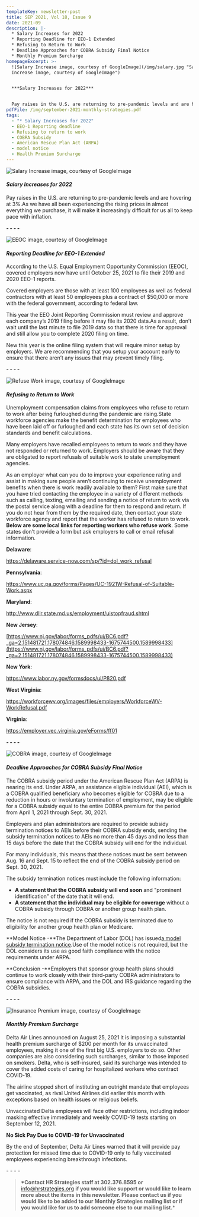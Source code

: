 ```yaml
---
templateKey: newsletter-post
title: SEP 2021, Vol 18, Issue 9
date: 2021-09
description: |-
  * Salary Increases for 2022
  * Reporting Deadline for EEO-1 Extended
  * Refusing to Return to Work
  * Deadline Approaches for COBRA Subsidy Final Notice
  * Monthly Premium Surcharge
homepageExcerpt: >-
  ![Salary Increase image, courtesy of GoogleImage](/img/salary.jpg "Salary
  Increase image, courtesy of GoogleImage")


  ***Salary Increases for 2022***


  Pay raises in the U.S. are returning to pre-pandemic levels and are hovering at 3%.As we have all been experiencing the rising prices in almost everything we purchase, it will make it increasingly difficult for us all to keep pace with inflation.
pdfFile: /img/september-2021-monthly-strategies.pdf
tags:
  - "* Salary Increases for 2022"
  - EEO-1 Reporting deadline
  - Refusing to return to work
  - COBRA Subsidy
  - American Rescue Plan Act (ARPA)
  - model notice
  - Health Premium Surcharge
---
```

![Salary Increase image, courtesy of GoogleImage](/img/salary.jpg "Salary Increase image, courtesy of GoogleImage")

#### ***Salary Increases for 2022***

Pay raises in the U.S. are returning to pre-pandemic levels and are hovering at 3%.As we have all been experiencing the rising prices in almost everything we purchase, it will make it increasingly difficult for us all to keep pace with inflation.

***\- - - -***

![EEOC image, courtesy of GoogleImage](/img/eeoc.jpg "EEOC image, courtesy of GoogleImage")

#### ***Reporting Deadline for EEO-1 Extended***

According to the U.S. Equal Employment Opportunity Commission (EEOC), covered employers now have until October 25, 2021 to file their 2019 and 2020 EEO-1 reports.

Covered employers are those with at least 100 employees as well as federal contractors with at least 50 employees plus a contract of $50,000 or more with the federal government, according to federal law.

This year the EEO Joint Reporting Commission must review and approve each company’s 2019 filing before it may file its 2020 data.As a result, don’t wait until the last minute to file 2019 data so that there is time for approval and still allow you to complete 2020 filing on time.

New this year is the online filing system that will require minor setup by employers. We are recommending that you setup your account early to ensure that there aren’t any issues that may prevent timely filing.

***\- - - -***

![Refuse Work image, courtesy of GoogleImage ](/img/refuse-work.jpg "Refuse Work image, courtesy of GoogleImage ")

#### ***Refusing to Return to Work***

Unemployment compensation claims from employees who refuse to return to work after being furloughed during the pandemic are rising.State workforce agencies make the benefit determination for employees who have been laid off or furloughed and each state has its own set of decision standards and benefit calculations.

Many employers have recalled employees to return to work and they have not responded or returned to work. Employers should be aware that they are obligated to report refusals of suitable work to state unemployment agencies.

As an employer what can you do to improve your experience rating and assist in making sure people aren’t continuing to receive unemployment benefits when there is work readily available to them? First make sure that you have tried contacting the employee in a variety of different methods such as calling, texting, emailing and sending a notice of return to work via the postal service along with a deadline for them to respond and return. If you do not hear from them by the required date, then contact your state workforce agency and report that the worker has refused to return to work. **Below are some local links for reporting workers who refuse work**. Some states don’t provide a form but ask employers to call or email refusal information.

**Delaware**:

<https://delaware.service-now.com/sp/?id=dol_work_refusal>

**Pennsylvania**:

<https://www.uc.pa.gov/forms/Pages/UC-1921W-Refusal-of-Suitable-Work.aspx>

**Maryland**:

<http://www.dllr.state.md.us/employment/uistopfraud.shtml>

**New Jersey**:

[https://www.nj.gov/labor/forms_pdfs/ui/BC6.pdf?_ga=2.151481721.178074846.1589998433-1675744500.1589998433](https://www.nj.gov/labor/forms_pdfs/ui/BC6.pdf?_ga=2.151481721.178074846.1589998433-1675744500.1589998433)

**New York**:

<https://www.labor.ny.gov/formsdocs/ui/P820.pdf>

**West Virginia**:

<https://workforcewv.org/images/files/employers/WorkforceWV-WorkRefusal.pdf>

**Virginia**:

<https://employer.vec.virginia.gov/eForms/ff01>

***\- - - -***

![COBRA image, courtesy of GoogleImage](/img/cobra.png "COBRA image, courtesy of GoogleImage")

#### ***Deadline Approaches for COBRA Subsidy Final Notice***

The COBRA subsidy period under the American Rescue Plan Act (ARPA) is nearing its end. Under ARPA, an assistance eligible individual (AEI), which is a COBRA qualified beneficiary who becomes eligible for COBRA due to a reduction in hours or involuntary termination of employment, may be eligible for a COBRA subsidy equal to the entire COBRA premium for the period from April 1, 2021 through Sept. 30, 2021.

Employers and plan administrators are required to provide subsidy termination notices to AEIs before their COBRA subsidy ends, sending the subsidy termination notices to AEIs no more than 45 days and no less than 15 days before the date that the COBRA subsidy will end for the individual.

For many individuals, this means that these notices must be sent between Aug. 16 and Sept. 15 to reflect the end of the COBRA subsidy period on Sept. 30, 2021.

The subsidy termination notices must include the following information:

* **A statement that the COBRA subsidy will end soon** and "prominent identification" of the date that it will end.
* **A statement that the individual may be eligible for coverage** without a COBRA subsidy through COBRA or another group health plan.

The notice is not required if the COBRA subsidy is terminated due to eligibility for another group health plan or Medicare.

**Model Notice -**The Department of Labor (DOL) has issued[a model subsidy termination notice](https://www.dol.gov/sites/dolgov/files/ebsa/laws-and-regulations/laws/cobra/premium-subsidy/notice-of-premium-assistance-expiration-premium.pdf).Use of the model notice is not required, but the DOL considers its use as good faith compliance with the notice requirements under ARPA.

**Conclusion -**Employers that sponsor group health plans should continue to work closely with their third-party COBRA administrators to ensure compliance with ARPA, and the DOL and IRS guidance regarding the COBRA subsidies.

***\- - - -***

![Insurance Premium image, courtesy of GoogleImage](/img/insurance-premium.jpg "Insurance Premium image, courtesy of GoogleImage")

#### ***Monthly Premium Surcharge***

Delta Air Lines announced on August 25, 2021 it is imposing a substantial health premium surcharge of $200 per month for its unvaccinated employees, making it one of the first big U.S. employers to do so. Other companies are also considering such surcharges, similar to those imposed on smokers. Delta, who is self-insured, said its surcharge was intended to cover the added costs of caring for hospitalized workers who contract COVID-19.

The airline stopped short of instituting an outright mandate that employees get vaccinated, as rival United Airlines did earlier this month with exceptions based on health issues or religious beliefs.

Unvaccinated Delta employees will face other restrictions, including indoor masking effective immediately and weekly COVID-19 tests starting on September 12, 2021.

**No Sick Pay Due to COVID-19 for Unvaccinated**

By the end of September, Delta Air Lines warned that it will provide pay protection for missed time due to COVID-19 only to fully vaccinated employees experiencing breakthrough infections.

\- - - -

> **\*Contact HR Strategies staff at 302.376.8595 or** [info@hrstrategies.org](mailto:info@hrstrategies.org) **if you would like support or would like to learn more about the items in this newsletter. Please contact us if you would like to be added to our Monthly Strategies mailing list or if you would like for us to add someone else to our mailing list.***
